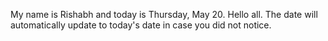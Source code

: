 My name is Rishabh and today is Thursday, May 20. Hello all. The date will automatically update to today's date in case you did not notice.
